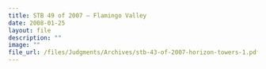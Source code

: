 ```yaml
---
title: STB 49 of 2007 – Flamingo Valley
date: 2008-01-25
layout: file
description: ""
image: ""
file_url: /files/Judgments/Archives/stb-43-of-2007-horizon-towers-1.pdf
---
```

